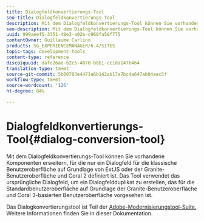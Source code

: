 ```yaml
---
title: Dialogfeldkonvertierungs-Tool
seo-title: Dialogfeldkonvertierungs-Tool
description: Mit dem Dialogfeldkonvertierungs-Tool können Sie vorhandene Komponenten erweitern, bei denen nur ein Dialogfeld für die klassische Benutzeroberfläche definiert ist.
seo-description: Mit dem Dialogfeldkonvertierungs-Tool können Sie vorhandene Komponenten erweitern, bei denen nur ein Dialogfeld für die klassische Benutzeroberfläche definiert ist.
uuid: 999aeef5-3351-48e3-a02e-c960fa58f775
contentOwner: Guillaume Carlino
products: SG_EXPERIENCEMANAGER/6.4/SITES
topic-tags: development-tools
content-type: reference
discoiquuid: dafe26ae-b2c5-4070-b8b1-cc1da147b464
translation-type: tm+mt
source-git-commit: 5b00783e4471a6b142ab17a7bc4a647ab04aec5f
workflow-type: tm+mt
source-wordcount: '126'
ht-degree: 84%

---
```



# Dialogfeldkonvertierungs-Tool{#dialog-conversion-tool}

Mit dem Dialogfeldkonvertierungs-Tool können Sie vorhandene Komponenten erweitern, für die nur ein Dialogfeld für die klassische Benutzeroberfläche auf Grundlage von ExtJS oder der Granite-Benutzeroberfläche und Coral 2 definiert ist. Das Tool verwendet das ursprüngliche Dialogfeld, um ein Dialogfeldduplikat zu erstellen, das für die Standardbenutzeroberfläche auf Grundlage der Granite-Benutzeroberfläche und Coral 3-basierten Benutzeroberfläche vorgesehen ist.

Das Dialogkonvertierungstool ist Teil der [Adobe-Modernisierungstool-Suite.](modernization-tools.md) Weitere Informationen finden Sie in dieser Dokumentation.
